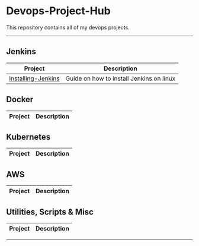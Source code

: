 # Devops-Project-Hub
This repository contains all of my devops projects.

---

## Jenkins

| Project | Description |
|---|---|
| [Installing-Jenkins](https://github.com/ShubhamBhavsar101/Installing-Jenkins) | Guide on how to install Jenkins on linux |


## Docker

| Project | Description |
|---|---|


## Kubernetes
| Project | Description |
|---|---|


## AWS

| Project | Description |
|---|---|


## Utilities, Scripts & Misc

| Project | Description |
|---|---|


---

